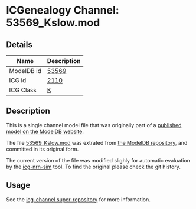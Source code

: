 # ICGenealogy Channel: 53569\_Kslow.mod

## Details

Name | Description
---- | -----------
ModelDB id | [53569](http://senselab.med.yale.edu/ModelDB/ShowModel.cshtml?model=53569)
ICG id | [2110](http://icg.neurotheory.ox.ac.uk/channels/1/2110)
ICG Class | [K](http://icg.neurotheory.ox.ac.uk/channels/1)

## Description

This is a single channel model file that was originally part of a [published model on the ModelDB website](http://senselab.med.yale.edu/mModelDB/ShowModel.cshtml?model=53569).


The file [53569\_Kslow.mod](53569_Kslow.mod) was extrated from [the ModelDB repository](http://senselab.med.yale.edu/ModelDB/ShowModel.cshtml?model=53569), and committed in its original form.

The current version of the file was modified slighly for automatic evaluation by the [icg-nrn-sim](https://github.com/icgenealogy/icg-nrn-sim) tool. To find the original please check the git history.


## Usage

See the [icg-channel super-repository](https://github.com/icgenealogy/icg-channels) for more information.